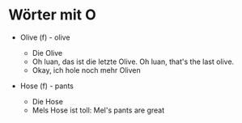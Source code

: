 # Wörter mit O

- Olive (f) - olive

  - Die Olive
  - Oh luan, das ist die letzte Olive. Oh luan, that's the last olive.
  - Okay, ich hole noch mehr Oliven

- Hose (f) - pants

  - Die Hose
  - Mels Hose ist toll: Mel's pants are great
